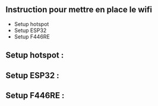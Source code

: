 ## Instruction pour mettre en place le wifi
* Setup hotspot
* Setup ESP32
* Setup F446RE

## Setup hotspot :

## Setup ESP32 :

## Setup F446RE :
